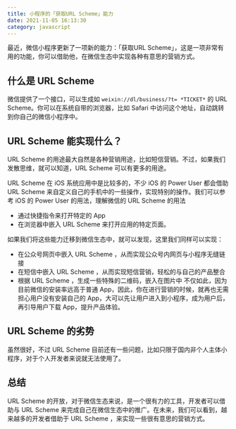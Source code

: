 ```yaml
---
title: 小程序的「获取URL Scheme」能力
date: 2021-11-05 16:13:30
category: javascript
---
```


最近，微信小程序更新了一项新的能力：「获取URL Scheme」，这是一项非常有用的功能，你可以借助他，在微信生态中实现各种有意思的营销方式。

## 什么是 URL Scheme
微信提供了一个接口，可以生成如 `weixin://dl/business/?t= *TICKET*` 的 URL Scheme。你可以在系统自带的浏览器，比如 Safari 中访问这个地址，自动跳转到你自己的微信小程序中。

## URL Scheme 能实现什么？
URL Scheme 的用途最大自然是各种营销用途，比如短信营销。不过，如果我们发散思维，就可以知道，URL Scheme 可以有更多的用途。

URL Scheme 在 iOS 系统应用中是比较多的，不少 iOS 的 Power User 都会借助 URL Scheme 来自定义自己的手机中的一些操作，实现特别的操作。我们可以参考 iOS 的 Power User 的用法，理解微信的 URL Scheme 的用法

- 通过快捷指令来打开特定的 App
- 在浏览器中嵌入 URL Scheme 来打开应用的特定页面。

如果我们将这些能力迁移到微信生态中，就可以发现，这里我们同样可以实现：

- 在公众号网页中嵌入 URL Scheme ，从而实现公众号内网页与小程序无缝链接
- 在短信中嵌入 URL Scheme ，从而实现短信营销，轻松的与自己的产品整合
- 根据 URL Scheme ，生成一些特殊的二维码，嵌入在图片中
不仅如此，因为目前微信的安装率远高于普通 App，因此，你在进行营销的时候，就再也无需担心用户没有安装自己的 App，大可以先让用户进入到小程序，成为用户后，再引导用户下载 App，提升产品体验。

## URL Scheme 的劣势
虽然很好，不过 URL Scheme 目前还有一些问题，比如只限于国内非个人主体小程序，对于个人开发者来说就无法使用了。

## 总结
URL Scheme 的开放，对于微信生态来说，是一个很有力的工具，开发者可以借助与 URL Scheme 来完成自己在微信生态中的推广。在未来，我们可以看到，越来越多的开发者借助于 URL Scheme ，来实现一些很有意思的营销方式。